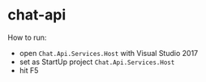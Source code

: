# chat-api

How to run:
* open `Chat.Api.Services.Host` with Visual Studio 2017
* set as StartUp project `Chat.Api.Services.Host`
* hit F5
